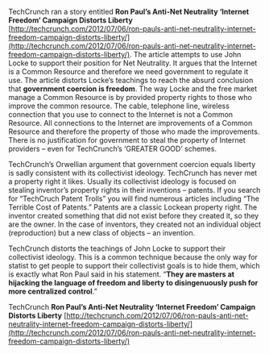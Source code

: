 

TechCrunch ran a story entitled **Ron Paul’s Anti-Net Neutrality ‘Internet Freedom’ Campaign Distorts Liberty** [http://techcrunch.com/2012/07/06/ron-pauls-anti-net-neutrality-internet-freedom-campaign-distorts-liberty/](http://techcrunch.com/2012/07/06/ron-pauls-anti-net-neutrality-internet-freedom-campaign-distorts-liberty/). The article attempts to use John Locke to support their position for Net Neutrality. It argues that the Internet is a Common Resource and therefore we need government to regulate it use. The article distorts Locke’s teachings to reach the absurd conclusion that **government coercion is freedom**. The way Locke and the free market manage a Common Resource is by provided property rights to those who improve the common resource. The cable, telephone line, wireless connection that you use to connect to the Internet is not a Common Resource. All connections to the Internet are improvements of a Common Resource and therefore the property of those who made the improvements. There is no justification for government to steal the property of Internet providers – even for TechCrunch’s ‘GREATER GOOD’ schemes.

TechCrunch’s Orwellian argument that government coercion equals liberty is sadly consistent with its collectivist ideology. TechCrunch has never met a property right it likes. Usually its collectivist ideology is focused on stealing inventor’s property rights in their inventions – patents. If you search for “TechCruch Patent Trolls” you will find numerous articles including “The Terrible Cost of Patents.” Patents are a classic Lockean property right. The inventor created something that did not exist before they created it, so they are the owner. In the case of inventors, they created not an individual object (reproduction) but a new class of objects – an invention.

TechCrunch distorts the teachings of John Locke to support their collectivist ideology. This is a common technique because the only way for statist to get people to support their collectivist goals is to hide them, which is exactly what Ron Paul said in his statement. “**They are masters at hijacking the language of freedom and liberty to disingenuously push for more centralized control**.”

  

TechCrunch **Ron Paul’s Anti-Net Neutrality ‘Internet Freedom’ Campaign Distorts Liberty** [http://techcrunch.com/2012/07/06/ron-pauls-anti-net-neutrality-internet-freedom-campaign-distorts-liberty/](http://techcrunch.com/2012/07/06/ron-pauls-anti-net-neutrality-internet-freedom-campaign-distorts-liberty/)